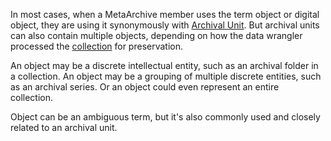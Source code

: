 In most cases, when a MetaArchive member uses the term object or digital object, they are using it synonymously with [Archival Unit](/public-documentation/MetaArchive-Cooperative/Knowledge-Base/Archival-Units-(AUs)). But archival units can also contain multiple objects, depending on how the data wrangler processed the  [collection](/public-documentation/MetaArchive-Cooperative/Knowledge-Base/Collection) for preservation.

An object may be a discrete intellectual entity, such as an archival folder in a collection. An object may be a grouping of multiple discrete entities, such as an archival series. Or an object could even represent an entire collection. 

Object can be an ambiguous term, but it's also commonly used and closely related to an archival unit.

